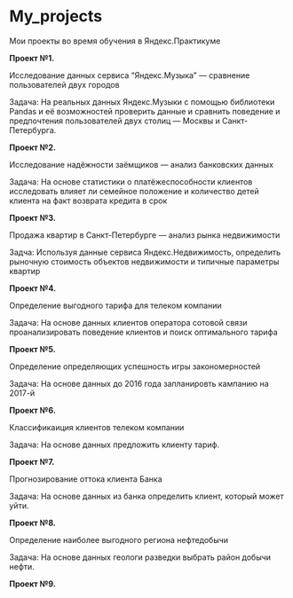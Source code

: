 # My_projects
Мои проекты во время обучения в Яндекс.Практикуме

**Проект №1.**

Исследование данных сервиса “Яндекс.Музыка” — сравнение пользователей двух городов

Задача: На реальных данных Яндекс.Музыки c помощью библиотеки Pandas и её возможностей проверить данные и сравнить поведение и предпочтения пользователей двух столиц — Москвы и Санкт-Петербурга.

**Проект №2.**

Исследование надёжности заёмщиков — анализ банковских данных

Задача: На основе статистики о платёжеспособности клиентов исследовать влияет ли семейное положение и количество детей клиента на факт возврата кредита в срок

**Проект №3.**

Продажа квартир в Санкт-Петербурге — анализ рынка недвижимости

Задча: Используя данные сервиса Яндекс.Недвижимость, определить рыночную стоимость объектов недвижимости и типичные параметры квартир

**Проект №4.**

Определение выгодного тарифа для телеком компании

Задача: На основе данных клиентов оператора сотовой связи проанализировать поведение клиентов и поиск оптимального тарифа

**Проект №5.**

Определение определяющих успешность игры закономерностей

Задача: На основе данных до 2016 года запланировть кампанию на 2017-й

**Проект №6.**

Классификаиция клиентов телеком компании

Задача: На основе данных предложить клиенту тариф.

**Проект №7.**

Прогнозирование оттока клиента Банка

Задача: На основе данных из банка определить клиент, который может уйти.

**Проект №8.**

Определение наиболее выгодного региона нефтедобычи

Задача: На основе данных геологи разведки выбрать район добычи нефти.

**Проект №9.**

